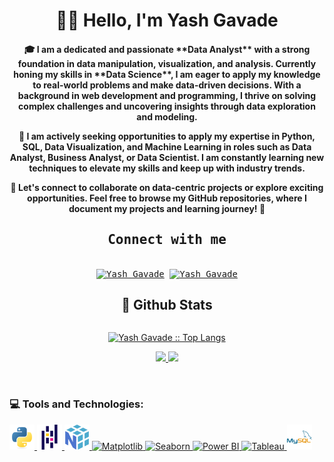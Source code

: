 <div align="center">
<h1 align="center">👋🏻 Hello, I'm Yash Gavade </h1>
<h4 align="center">
🎓 I am a dedicated and passionate **Data Analyst** with a strong foundation in data manipulation, visualization, and analysis. Currently honing my skills in **Data Science**, I am eager to apply my knowledge to real-world problems and make data-driven decisions. With a background in web development and programming, I thrive on solving complex challenges and uncovering insights through data exploration and modeling.

🌱 I am actively seeking opportunities to apply my expertise in Python, SQL, Data Visualization, and Machine Learning in roles such as Data Analyst, Business Analyst, or Data Scientist. I am constantly learning new techniques to elevate my skills and keep up with industry trends. 

🤝 Let's connect to collaborate on data-centric projects or explore exciting opportunities. Feel free to browse my GitHub repositories, where I document my projects and learning journey! 🚀
</h4>
</div>

<div>
  <samp>
    <h2 align="center">Connect with me</h2>
    <p align="center">
      <br/>
      <a href="https://www.linkedin.com/in/yash-gavade/" target="blank"><img align="center"
         src="https://img.shields.io/badge/linkedin-%231DA1F2.svg?style=for-the-badge&logo=linkedin&logoColor=white"
         alt="Yash Gavade" height="30"/></a>
      <a href="mailto:yashgavade10@gmail.com" target="blank"><img align="center"
         src="https://img.shields.io/badge/gmail-EA4335.svg?style=for-the-badge&logo=gmail&logoColor=white"
         alt="Yash Gavade" height="30"/></a>
    </p>
  </samp>
</div>

<div align="center">
  <h2 align="center"> 🚀 Github Stats </h2>
  <div style="display: flex; align-items: center; justify-content: center;">
      <div>
        <p align="center">
          <a href="https://github.com/Yash-Gavade">
          <img src="https://github-readme-stats.vercel.app/api/top-langs/?username=Yash-Gavade&langs_count=6&theme=gruvbox&layout=compact&hide_border=true" alt="Yash Gavade :: Top Langs" /></a>
        </p>
        <p align="center">
          <a href="https://github.com/Yash-Gavade">
          <img width="49.5%" src="https://github-readme-stats.vercel.app/api?username=Yash-Gavade&show_icons=true&theme=gruvbox&hide_border=true" />
          <img width="49.5%" src="https://github-readme-streak-stats.herokuapp.com/?user=Yash-Gavade&theme=gruvbox&hide_border=true" />
          </a>
        </p>
      </div>
   </div>
   <br>
</div>

<div>
  <h3 align="left">💻 Tools and Technologies:</h3>
  <p align="left">
    <a href="https://www.python.org" target="_blank" rel="noreferrer">
      <img src="https://raw.githubusercontent.com/devicons/devicon/master/icons/python/python-original.svg" alt="Python" width="40" height="40"/>
    </a>
    <a href="https://pandas.pydata.org/" target="_blank" rel="noreferrer">
      <img src="https://raw.githubusercontent.com/devicons/devicon/2ae2a900d2f041da66e950e4d48052658d850630/icons/pandas/pandas-original.svg" alt="Pandas" width="40" height="40"/>
    </a>
    <a href="https://numpy.org/" target="_blank" rel="noreferrer">
      <img src="https://raw.githubusercontent.com/devicons/devicon/master/icons/numpy/numpy-original.svg" alt="NumPy" width="40" height="40"/>
    </a>
    <a href="https://matplotlib.org/" target="_blank" rel="noreferrer">
      <img src="https://upload.wikimedia.org/wikipedia/commons/8/84/Matplotlib_icon.svg" alt="Matplotlib" width="40" height="40"/>
    </a>
    <a href="https://seaborn.pydata.org/" target="_blank" rel="noreferrer">
      <img src="https://seaborn.pydata.org/_images/logo-mark-lightbg.svg" alt="Seaborn" width="40" height="40"/>
    </a>
    <a href="https://powerbi.microsoft.com/" target="_blank" rel="noreferrer">
      <img src="https://upload.wikimedia.org/wikipedia/commons/c/cf/New_Power_BI_Logo.svg" alt="Power BI" width="40" height="40"/>
    </a>
    <a href="https://www.tableau.com/" target="_blank" rel="noreferrer">
      <img src="https://upload.wikimedia.org/wikipedia/commons/4/4b/Tableau_Logo.png" alt="Tableau" width="40" height="40"/>
    </a>
    <a href="https://www.mysql.com/" target="_blank" rel="noreferrer">
      <img src="https://raw.githubusercontent.com/devicons/devicon/master/icons/mysql/mysql-original-wordmark.svg" alt="MySQL" width="40" height="40"/>
    </a>

  </p>
</div>
